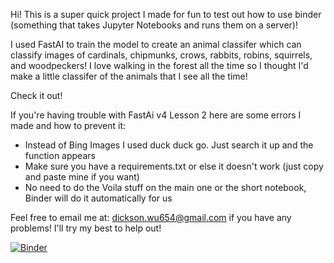 Hi! This is a super quick project I made for fun to test out how to use binder (something that takes Jupyter Notebooks and runs them on a server)!

I used FastAI to train the model to create an animal classifer which can classify images of cardinals, chipmunks, crows, rabbits, robins, squirrels, and woodpeckers! I love walking in the forest all the time so I thought I'd make a little classifer of the animals that I see all the time!

Check it out! 

If you're having trouble with FastAi v4 Lesson 2 here are some errors I made and how to prevent it:
* Instead of Bing Images I used duck duck go. Just search it up and the function appears
* Make sure you have a requirements.txt or else it doesn't work (just copy and paste mine if you want)
* No need to do the Voila stuff on the main one or the short notebook, Binder will do it automatically for us

Feel free to email me at: dickson.wu654@gmail.com if you have any problems! I'll try my best to help out!

[![Binder](https://mybinder.org/badge_logo.svg)](https://mybinder.org/v2/gh/DicksonWu654/animals_classifier/HEAD?filepath=%2Fvoila%2Frender%2Fanimal_classifier.ipynb)

